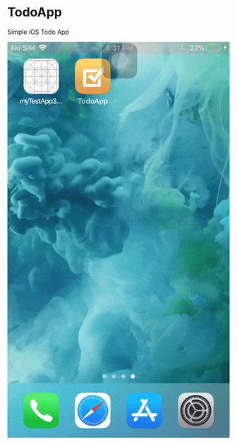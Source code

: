 # TodoApp
Simple iOS Todo App

![GIF](https://github.com/ravitripathi/TodoApp/raw/master/demo.gif?raw=true "UI")


